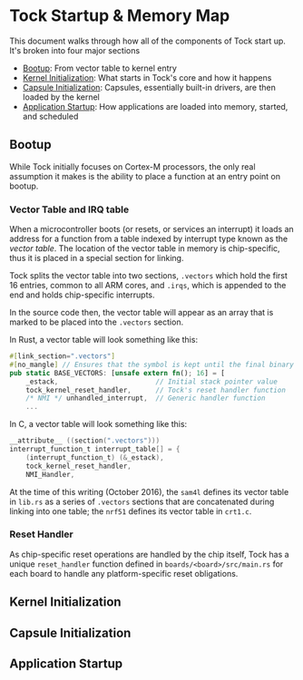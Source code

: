 # Tock Startup & Memory Map

This document walks through how all of the components of Tock start up. It's
broken into four major sections

  - [Bootup](#bootup): From vector table to kernel entry
  - [Kernel Initialization](#kernel-initialization): What starts in Tock's core
    and how it happens
  - [Capsule Initialization](#capsule-initialization): Capsules, essentially
    built-in drivers, are then loaded by the kernel
  - [Application Startup](#application-startup): How applications are loaded
    into memory, started, and scheduled


## Bootup

While Tock initially focuses on Cortex-M processors, the only real assumption
it makes is the ability to place a function at an entry point on bootup.

### Vector Table and IRQ table

When a microcontroller boots (or resets, or services an interrupt) it loads an
address for a function from a table indexed by interrupt type known as the
_vector table_.  The location of the vector table in memory is chip-specific,
thus it is placed in a special section for linking.

Tock splits the vector table into two sections, `.vectors` which hold the first
16 entries, common to all ARM cores, and `.irqs`, which is appended to the end
and holds chip-specific interrupts.

In the source code then, the vector table will appear as an array that is
marked to be placed into the `.vectors` section.

In Rust, a vector table will look something like this:
```rust
#[link_section=".vectors"]
#[no_mangle] // Ensures that the symbol is kept until the final binary
pub static BASE_VECTORS: [unsafe extern fn(); 16] = [
    _estack,                        // Initial stack pointer value
    tock_kernel_reset_handler,      // Tock's reset handler function
    /* NMI */ unhandled_interrupt,  // Generic handler function
    ...
```

In C, a vector table will look something like this:
```c
__attribute__ ((section(".vectors")))
interrupt_function_t interrupt_table[] = {
	(interrupt_function_t) (&_estack),
	tock_kernel_reset_handler,
	NMI_Handler,
```

At the time of this writing (October 2016), the `sam4l` defines its vector table
in `lib.rs` as a series of `.vectors` sections that are concatenated during
linking into one table; the `nrf51` defines its vector table in `crt1.c`.

### Reset Handler

As chip-specific reset operations are handled by the chip itself, Tock has a
unique `reset_handler` function defined in `boards/<board>/src/main.rs` for
each board to handle any platform-specific reset obligations.


## Kernel Initialization

## Capsule Initialization

## Application Startup

